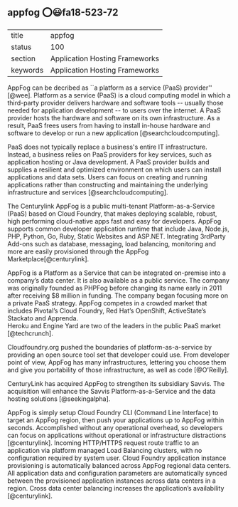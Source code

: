 ## appfog :o::smiley:fa18-523-72


|          |                                |
| -------- | ------------------------------ |
| title    | appfog                         | 
| status   | 100                             |
| section  | Application Hosting Frameworks |
| keywords | Application Hosting Frameworks |


AppFog can be decribed as ``a platform as a service (PaaS) provider'' [@wee]. 
Platform as a service (PaaS) is a cloud computing model in which a third-party
 provider delivers hardware and software tools -- usually those needed for 
 application development -- to users over the internet. A PaaS provider hosts 
 the hardware and software on its own infrastructure. As a result, PaaS frees 
 users from having to install in-house hardware and software to develop or run
 a new application [@searchcloudcomputing].

PaaS does not typically replace a business's entire IT infrastructure. Instead,
 a business relies on PaaS providers for key services, such as application 
 hosting or Java development. A PaaS provider builds and supplies a resilient
 and optimized environment on which users can install applications and data 
 sets. Users can focus on creating and running applications rather than 
 constructing and maintaining the underlying infrastructure and services
 [@searchcloudcomputing].

The Centurylink AppFog is a public multi-tenant Platform-as-a-Service (PaaS)
 based on Cloud Foundry, that makes deploying scalable, robust, high
performing cloud-native apps fast and easy for developers. AppFog supports 
common developer application runtime that include
Java, Node.js, PHP, Python, Go, Ruby, Static Websites and ASP.NET. Integrating
 3rdParty Add-ons such as database, messaging,
load balancing, monitoring and more are easily provisioned through the AppFog 
Marketplace[@centurylink].

AppFog is a Platform as a Service that can be integrated on-premise into a 
company’s data center. It is also available as a public service. The company 
was originally founded as PHPFog before changing its name early in 2011 after
 receiving $8 million in funding.  The company began focusing more on a private
 PaaS strategy. AppFog competes in a crowded market that includes Pivotal’s 
 Cloud Foundry, Red Hat’s OpenShift, ActiveState’s Stackato and Apprenda.  
 Heroku and Engine Yard are two of the leaders in the public PaaS market
 [@techcrunch].

Cloudfoundry.org pushed the boundaries of platform-as-a-service by providing 
an open source tool set that developer could use. From developer point of view,
AppFog has many infrastructures, lettering you choose them and give you 
portability of those infrastructure, as well as code [@O'Reilly].

CenturyLink  has acquired AppFog to strengthen its subsidiary Savvis. 
The acquisition will enhance the Savvis Platform-as-a-Service and the data 
hosting solutions [@seekingalpha].

AppFog is simply setup Cloud Foundry CLI (Command Line Interface) to target an
 AppFog region, then push your applications up to AppFog within
seconds. Accomplished without any operational overhead, so developers can focus
 on applications without operational or infrastructure
distractions [@centurylink].
Incoming HTTP/HTTPS request route traffic to an application via platform 
managed Load Balancing clusters, with no configuration
required by system user. Cloud Foundry application instance provisioning 
is automatically balanced across AppFog regional data centers. All application
 data and
configuration parameters are automatically synced between the provisioned 
application instances across data centers in a region. Cross
data center balancing increases the application’s availability [@centurylink].
